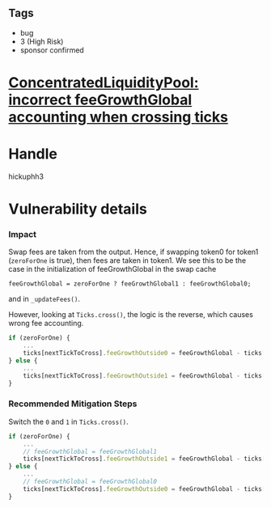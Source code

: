 ## Tags

- bug
- 3 (High Risk)
- sponsor confirmed

# [ConcentratedLiquidityPool: incorrect feeGrowthGlobal accounting when crossing ticks](https://github.com/code-423n4/2021-09-sushitrident-2-findings/issues/16) 

# Handle

hickuphh3


# Vulnerability details

### Impact

Swap fees are taken from the output. Hence, if swapping token0 for token1 (`zeroForOne` is true), then fees are taken in token1. We see this to be the case in the initialization of feeGrowthGlobal in the swap cache

 `feeGrowthGlobal = zeroForOne ? feeGrowthGlobal1 : feeGrowthGlobal0;`

and in `_updateFees()`.

However, looking at `Ticks.cross()`, the logic is the reverse, which causes wrong fee accounting.

```jsx
if (zeroForOne) {
	...
	ticks[nextTickToCross].feeGrowthOutside0 = feeGrowthGlobal - ticks[nextTickToCross].feeGrowthOutside0;
} else {
	...
	ticks[nextTickToCross].feeGrowthOutside1 = feeGrowthGlobal - ticks[nextTickToCross].feeGrowthOutside1;
}
```

### Recommended Mitigation Steps

Switch the `0` and `1` in `Ticks.cross()`.

```jsx
if (zeroForOne) {
	...
	// feeGrowthGlobal = feeGrowthGlobal1
	ticks[nextTickToCross].feeGrowthOutside1 = feeGrowthGlobal - ticks[nextTickToCross].feeGrowthOutside1;
} else {
	...
	// feeGrowthGlobal = feeGrowthGlobal0
	ticks[nextTickToCross].feeGrowthOutside0 = feeGrowthGlobal - ticks[nextTickToCross].feeGrowthOutside0;
}
```

